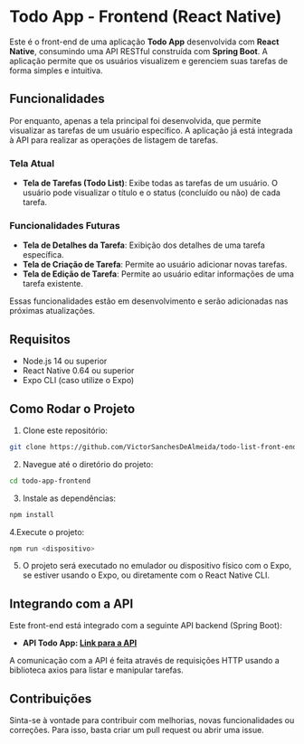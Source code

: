 # Todo App - Frontend (React Native)

Este é o front-end de uma aplicação **Todo App** desenvolvida com **React Native**, consumindo uma API RESTful construída com **Spring Boot**. A aplicação permite que os usuários visualizem e gerenciem suas tarefas de forma simples e intuitiva.

## Funcionalidades

Por enquanto, apenas a tela principal foi desenvolvida, que permite visualizar as tarefas de um usuário específico. A aplicação já está integrada à API para realizar as operações de listagem de tarefas.

### Tela Atual

- **Tela de Tarefas (Todo List)**: Exibe todas as tarefas de um usuário. O usuário pode visualizar o título e o status (concluído ou não) de cada tarefa.

### Funcionalidades Futuras

- **Tela de Detalhes da Tarefa**: Exibição dos detalhes de uma tarefa específica.
- **Tela de Criação de Tarefa**: Permite ao usuário adicionar novas tarefas.
- **Tela de Edição de Tarefa**: Permite ao usuário editar informações de uma tarefa existente.
  
Essas funcionalidades estão em desenvolvimento e serão adicionadas nas próximas atualizações.

## Requisitos

- Node.js 14 ou superior
- React Native 0.64 ou superior
- Expo CLI (caso utilize o Expo)

## Como Rodar o Projeto

1. Clone este repositório:
  ```bash
  git clone https://github.com/VictorSanchesDeAlmeida/todo-list-front-end.git
  ```
2. Navegue até o diretório do projeto:
  ```bash
  cd todo-app-frontend
  ```
3. Instale as dependências:
  ```bash
  npm install
  ```
4.Execute o projeto:
  ```bash
  npm run <dispositivo>
  ```
5. O projeto será executado no emulador ou dispositivo físico com o Expo, se estiver usando o Expo, ou diretamente com o React Native CLI.

## Integrando com a API
Este front-end está integrado com a seguinte API backend (Spring Boot):

- **API Todo App: [Link para a API](https://github.com/VictorSanchesDeAlmeida/api-todo-app)**

A comunicação com a API é feita através de requisições HTTP usando a biblioteca axios para listar e manipular tarefas.

## Contribuições
Sinta-se à vontade para contribuir com melhorias, novas funcionalidades ou correções. Para isso, basta criar um pull request ou abrir uma issue.

